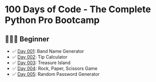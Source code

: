# 100 Days of Code - The Complete Python Pro Bootcamp

## 👨🏻‍🎓 Beginner

- :white_check_mark: [Day 001](day-001): Band Name Generator 
- :white_check_mark: [Day 002](day-002): Tip Calculator
- :white_check_mark: [Day 003](day-003): Treasure Island
- :white_check_mark: [Day 004](day-004): Rock, Paper, Scissors Game
- :white_check_mark: [Day 005](day-005): Random Password Generator